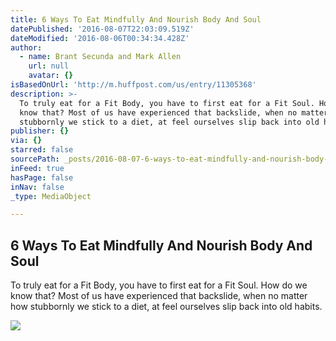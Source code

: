 ```yaml
---
title: 6 Ways To Eat Mindfully And Nourish Body And Soul
datePublished: '2016-08-07T22:03:09.519Z'
dateModified: '2016-08-06T00:34:34.428Z'
author:
  - name: Brant Secunda and Mark Allen
    url: null
    avatar: {}
isBasedOnUrl: 'http://m.huffpost.com/us/entry/11305368'
description: >-
  To truly eat for a Fit Body, you have to first eat for a Fit Soul. How do we
  know that? Most of us have experienced that backslide, when no matter how
  stubbornly we stick to a diet, at feel ourselves slip back into old habits.
publisher: {}
via: {}
starred: false
sourcePath: _posts/2016-08-07-6-ways-to-eat-mindfully-and-nourish-body-and-soul.md
inFeed: true
hasPage: false
inNav: false
_type: MediaObject

---
```

<article style=""><h1>6 Ways To Eat Mindfully And Nourish Body And Soul</h1><p>To truly eat for a Fit Body, you have to first eat for a Fit Soul. How do we know that? Most of us have experienced that backslide, when no matter how stubbornly we stick to a diet, at feel ourselves slip back into old habits.</p><img src="http://i.huffpost.com/gen/3337804/images/o-DEFAULT-facebook.jpg" /></article>